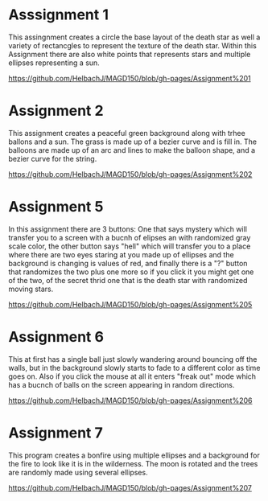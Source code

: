 # Asssignment 1
This assingnment creates a circle the base layout of the death star as 
well a variety of rectancgles to represent the texture of the death star.  Within this 
Assignment there are also white points that represents stars and multiple ellipses representing a sun.

https://github.com/HelbachJ/MAGD150/blob/gh-pages/Assignment%201

# Assignment 2
This assignment creates a peaceful green background along with trhee ballons and a sun.  The grass is made up of a bezier curve and is fill in.  The balloons are made up of an arc and lines to make the balloon shape, and a bezier curve for the string.

https://github.com/HelbachJ/MAGD150/blob/gh-pages/Assignment%202

# Assignment 5
In this assignment there are 3 buttons: One that says mystery which will transfer you to a screen with a bucnh of elipses 
an with randomized gray scale color, the other button says "hell" which will transfer you to a place where there
are two eyes staring at you made up of ellipses and the background is changing is values of red, and finally there
is a "?" button that randomizes the two plus one more so if you click it you might get one of the two,
of the secret thrid one that is the death star with randomized moving stars.

https://github.com/HelbachJ/MAGD150/blob/gh-pages/Assignment%205

# Assignment 6
This at first has a single ball just slowly wandering around bouncing off the walls, but in the background
slowly starts to fade to a different color as time goes on.  Also if you click the mouse at all it enters "freak out" 
mode which has a bucnch of balls on the screen appearing in random directions.

https://github.com/HelbachJ/MAGD150/blob/gh-pages/Assignment%206

# Assignment 7
This program creates a bonfire using multiple ellipses and a background for the fire to look like it is in the wilderness.
The moon is rotated and the trees are randomly made using several ellipses.

https://github.com/HelbachJ/MAGD150/blob/gh-pages/Assignment%207

